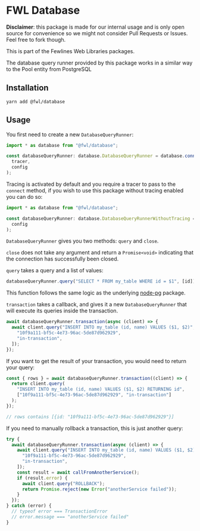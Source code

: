 # FWL Database

**Disclaimer**: this package is made for our internal usage and is only open source for convenience so we might not consider Pull Requests or Issues. Feel free to fork though.

This is part of the Fewlines Web Libraries packages.

The database query runner provided by this package works in a similar way to the Pool entity from PostgreSQL

## Installation

```shell
yarn add @fwl/database
```

## Usage

You first need to create a new `DatabaseQueryRunner`:

```typescript
import * as database from "@fwl/database";

const databaseQueryRunner: database.DatabaseQueryRunner = database.connect(
  tracer,
  config
);
```

Tracing is activated by default and you require a tracer to pass to the `connect` method, if you wish to use this package without tracing enabled you can do so:

```typescript
import * as database from "@fwl/database";

const databaseQueryRunner: database.DatabaseQueryRunnerWithoutTracing = database.connectWithoutTracing(
  config
);
```

`DatabaseQueryRunner` gives you two methods: `query` and `close`.

`close` does not take any argument and return a `Promise<void>` indicating that the connection has successfully been closed.

`query` takes a query and a list of values:

```typescript
databaseQueryRunner.query("SELECT * FROM my_table WHERE id = $1", [id]);
```

This function follows the same logic as the underlying [node-pg](https://node-postgres.com/features/queries) package.

`transaction` takes a callback, and gives it a new `DatabaseQueryRunner` that will execute its queries inside the transaction.

```typescript
await databaseQueryRunner.transaction(async (client) => {
  await client.query("INSERT INTO my_table (id, name) VALUES ($1, $2)", [
    "10f9a111-bf5c-4e73-96ac-5de87d962929",
    "in-transaction",
  ]);
});
```

If you want to get the result of your transaction, you would need to return your query:

```typescript
const { rows } = await databaseQueryRunner.transaction((client) => {
  return client.query(
    "INSERT INTO my_table (id, name) VALUES ($1, $2) RETURNING id",
    ["10f9a111-bf5c-4e73-96ac-5de87d962929", "in-transaction"]
  );
});

// rows contains [{id: "10f9a111-bf5c-4e73-96ac-5de87d962929"}]
```

If you need to manually rollback a transaction, this is just another query:

```typescript
try {
  await databaseQueryRunner.transaction(async (client) => {
    await client.query("INSERT INTO my_table (id, name) VALUES ($1, $2)", [
      "10f9a111-bf5c-4e73-96ac-5de87d962929",
      "in-transaction",
    ]);
    const result = await callFromAnotherService();
    if (result.error) {
      await client.query("ROLLBACK");
      return Promise.reject(new Error("anotherService failed"));
    }
  });
} catch (error) {
  // typeof error === TransactionError
  // error.message === "anotherService failed"
}
```
